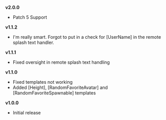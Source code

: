 **v2.0.0**
* Patch 5 Support

**v1.1.2**
* I'm really smart. Forgot to put in a check for [UserName] in the remote splash text handler.

**v1.1.1**
* Fixed oversight in remote splash text handling

**v1.1.0**
* Fixed templates not working
* Added [Height], [RandomFavoriteAvatar] and [RandomFavoriteSpawnable] templates

**v1.0.0**
* Initial release
